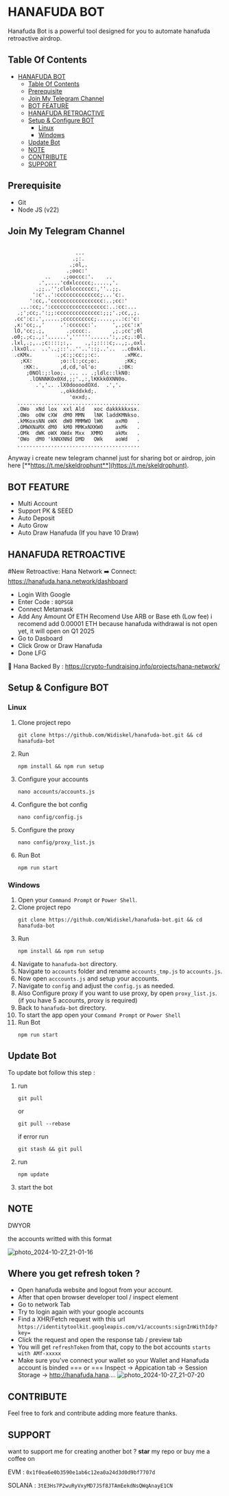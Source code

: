 # HANAFUDA BOT
Hanafuda Bot is a powerful tool designed for you to automate hanafuda retroactive airdrop.

## Table Of Contents
- [HANAFUDA BOT](#hanafuda-bot)
  - [Table Of Contents](#table-of-contents)
  - [Prerequisite](#prerequisite)
  - [Join My Telegram Channel](#join-my-telegram-channel)
  - [BOT FEATURE](#bot-feature)
  - [HANAFUDA RETROACTIVE](#hanafuda-retroactive)
  - [Setup \& Configure BOT](#setup--configure-bot)
    - [Linux](#linux)
    - [Windows](#windows)
  - [Update Bot](#update-bot)
  - [NOTE](#note)
  - [CONTRIBUTE](#contribute)
  - [SUPPORT](#support)

## Prerequisite
- Git
- Node JS (v22)

## Join My Telegram Channel
```
                                                          
                      ...                                 
                     .;:.                                 
                    .;ol,.                                
                   .;ooc:'                                
            ..    .;ooccc:'.    ..                        
          .',....'cdxlccccc;.....,'.                      
         .;;..'';clolccccccc:,''..;;.                     
        ':c'..':cccccccccccccc;...'c:.                    
       ':cc,.'ccccccccccccccccc:..;cc:'                   
    ...:cc;.':cccccccccccccccccc:..:cc:...                
   .;';cc;.':;;:cccccccccccccc:;;;'.;cc,,;.               
  .cc':c:.',.....;cccccccccc;.....,..:c:'c:               
  ,x:'cc;.,'     .':cccccc:'.     ',.;cc':x'              
  lO,'cc;.;,       .;cccc:.       ,;.;cc';0l              
 .o0;.;c;.,:'......',''''''......':,.;c;.:0l.             
 .lxl,.;,..;c::::;:,.    .,:;::::c;..,;.,oxl.             
 .lkxOl..  ..'..;::'..''..'::;..'..  ..c0xkl.             
  .cKMx.        .;c:;:cc:;:c:.        .xMKc.              
    ;KX:         ;o::l:;cc;o:.        ;KK;                
     :KK:.       ,d,cd,'ol'o:       .:0K:                 
      ;0NOl:;:loo;. ... .. .;ldlc::lkN0:                  
       .lONNNKOx0Xd,;;'.,:,lKKkk0XNN0o.                   
         .','.. .lX0doooodOXd.  .','.                     
                 .,okkddxkd;.                             
                    'oxxd;.                               
   ........................................                              
   .OWo  xNd lox  xxl Ald   xoc dakkkkkxsx.              
   .OWo  o0W cXW  dM0 MMN   lNK laddKMNkso.               
   .kMKoxsNN oWX  dW0 MMMWO lWK    axM0   .                
   .OMWXNaMX dM0  kM0 MMKxNXKW0    axMk   .                 
   .OMk  dWK oWX XWdx Mxx  XMMO    akMx   .                 
   'OWo  dM0 'kNNXNNd DMD   OWk    aoWd   .                 
   ........................................

```           
                                              
                                              

Anyway i create new telegram channel just for sharing bot or airdrop, join here
[**https://t.me/skeldrophunt**](https://t.me/skeldrophunt).


## BOT FEATURE
- Multi Account 
- Support PK & SEED
- Auto Deposit
- Auto Grow
- Auto Draw Hanafuda (If you have 10 Draw)


## HANAFUDA RETROACTIVE
#New Retroactive: Hana Network
➡️ Connect: https://hanafuda.hana.network/dashboard
- Login With Google
- Enter Code : ```8QPSG8```
- Connect Metamask 
- Add Any Amount Of ETH Recomend Use ARB or Base eth (Low fee) i recomend add 0.00001 ETH because hanafuda withdrawal is not open yet, it will open on Q1 2025
- Go to Dasboard 
- Click Grow or Draw Hanafuda
- Done LFG

📖 Hana Backed By : https://crypto-fundraising.info/projects/hana-network/

## Setup & Configure BOT

### Linux
1. Clone project repo
   ```
   git clone https://github.com/Widiskel/hanafuda-bot.git && cd hanafuda-bot
   ```
2. Run
   ```
   npm install && npm run setup
   ```
3. Configure your accounts
   ```
   nano accounts/accounts.js
   ```
4. Configure the bot config
   ```
   nano config/config.js
   ```
5. Configure the proxy
   ```
   nano config/proxy_list.js
   ```
6. Run Bot
   ```
   npm run start
   ```
   
### Windows
1. Open your `Command Prompt` or `Power Shell`.
2. Clone project repo
   ```
   git clone https://github.com/Widiskel/hanafuda-bot.git && cd hanafuda-bot
   ```
3. Run 
   ```
   npm install && npm run setup
   ```
5. Navigate to `hanafuda-bot` directory. 
6. Navigate to `accounts` folder and rename `accounts_tmp.js` to `accounts.js`.
7. Now open `acccounts.js` and setup your accounts.
8. Navigate to `config` and adjust the `config.js` as needed.
9. Also Configure proxy if you want to use proxy, by open `proxy_list.js`. (if you have 5 accounts, proxy is required)
10. Back to `hanafuda-bot` directory.
11. To start the app open your `Command Prompt` or `Power Shell`
12. Run Bot
    ```
    npm run start
    ```

## Update Bot

To update bot follow this step :
1. run
   ```
   git pull
   ```
   or
   ```
   git pull --rebase
   ```
   if error run
   ```
   git stash && git pull
   ```
2. run
   ```
   npm update
   ```
2. start the bot


## NOTE
DWYOR

the accounts writted with this format

![photo_2024-10-27_21-01-16](https://github.com/user-attachments/assets/dfeb964a-9c14-42e8-8ff5-6ccb35de0903)

## Where you get refresh token ? 
- Open hanafuda website and logout from your account.
- After that open browser developer tool / inspect element
- Go to network Tab
- Try to login again with your google accounts
- Find a XHR/Fetch request with this url `https://identitytoolkit.googleapis.com/v1/accounts:signInWithIdp?key=`
- Click the request and open the response tab / preview tab
- You will get `refreshToken` from that, copy to the bot accounts
  ``` starts with AMf-xxxxx ```
- Make sure you've connect your wallet so your Wallet and Hanafuda account is binded
  === or ===
 Inspect -> Appication tab -> Session Storage -> http://hanafuda.hana....
![photo_2024-10-27_21-07-20](https://github.com/user-attachments/assets/2d66ace2-c330-4ee1-8829-8ecd37ffbafe)



## CONTRIBUTE

Feel free to fork and contribute adding more feature thanks.

## SUPPORT

want to support me for creating another bot ?
**star** my repo or buy me a coffee on

EVM : `0x1f0ea6e0b3590e1ab6c12ea0a24d3d0d9bf7707d`

SOLANA : `3tE3Hs7P2wuRyVxyMD7JSf8JTAmEekdNsQWqAnayE1CN`
